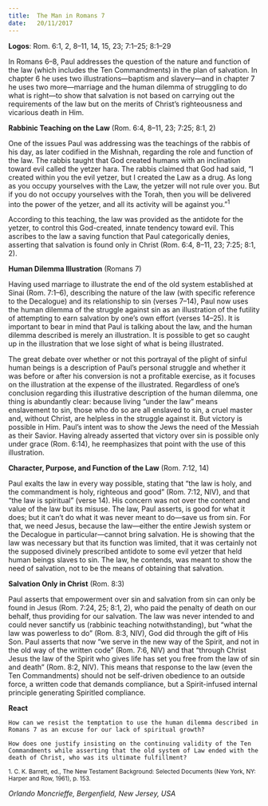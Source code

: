 ```yaml
---
title:  The Man in Romans 7
date:   20/11/2017
---
```


**Logos**: Rom. 6:1, 2, 8–11, 14, 15, 23; 7:1–25; 8:1–29

In Romans 6–8, Paul addresses the question of the nature and function of the law (which includes the Ten Commandments) in the plan of salvation. In chapter 6 he uses two illustrations—baptism and slavery—and in chapter 7 he uses two more—marriage and the human dilemma of struggling to do what is right—to show that salvation is not based on carrying out the requirements of the law but on the merits of Christ’s righteousness and vicarious death in Him.

**Rabbinic Teaching on the Law** (Rom. 6:4, 8–11, 23; 7:25; 8:1, 2)

One of the issues Paul was addressing was the teachings of the rabbis of his day, as later codified in the Mishnah, regarding the role and function of the law. The rabbis taught that God created humans with an inclination toward evil called the yetzer hara. The rabbis claimed that God had said, “I created within you the evil yetzer, but I created the Law as a drug. As long as you occupy yourselves with the Law, the yetzer will not rule over you. But if you do not occupy yourselves with the Torah, then you will be delivered into the power of the yetzer, and all its activity will be against you.”<sup>1</sup>

According to this teaching, the law was provided as the antidote for the yetzer, to control this God-created, innate tendency toward evil. This ascribes to the law a saving function that Paul categorically denies, asserting that salvation is found only in Christ (Rom. 6:4, 8–11, 23; 7:25; 8:1, 2).

**Human Dilemma Illustration** (Romans 7)

Having used marriage to illustrate the end of the old system established at Sinai (Rom. 7:1–6), describing the nature of the law (with specific reference to the Decalogue) and its relationship to sin (verses 7–14), Paul now uses the human dilemma of the struggle against sin as an illustration of the futility of attempting to earn salvation by one’s own effort (verses 14–25). It is important to bear in mind that Paul is talking about the law, and the human dilemma described is merely an illustration. It is possible to get so caught up in the illustration that we lose sight of what is being illustrated.

The great debate over whether or not this portrayal of the plight of sinful human beings is a description of Paul’s personal struggle and whether it was before or after his conversion is not a profitable exercise, as it focuses on the illustration at the expense of the illustrated. Regardless of one’s conclusion regarding this illustrative description of the human dilemma, one thing is abundantly clear: because living “under the law” means enslavement to sin, those who do so are all enslaved to sin, a cruel master and, without Christ, are helpless in the struggle against it. But victory is possible in Him. Paul’s intent was to show the Jews the need of the Messiah as their Savior. Having already asserted that victory over sin is possible only under grace (Rom. 6:14), he reemphasizes that point with the use of this illustration.

**Character, Purpose, and Function of the Law** (Rom. 7:12, 14)

Paul exalts the law in every way possible, stating that “the law is holy, and the commandment is holy, righteous and good” (Rom. 7:12, NIV), and that “the law is spiritual” (verse 14). His concern was not over the content and value of the law but its misuse. The law, Paul asserts, is good for what it does; but it can’t do what it was never meant to do—save us from sin. For that, we need Jesus, because the law—either the entire Jewish system or the Decalogue in particular—cannot bring salvation. He is showing that the law was necessary but that its function was limited, that it was certainly not the supposed divinely prescribed antidote to some evil yetzer that held human beings slaves to sin. The law, he contends, was meant to show the need of salvation, not to be the means of obtaining that salvation.

**Salvation Only in Christ** (Rom. 8:3)

Paul asserts that empowerment over sin and salvation from sin can only be found in Jesus (Rom. 7:24, 25; 8:1, 2), who paid the penalty of death on our behalf, thus providing for our salvation. The law was never intended to and could never sanctify us (rabbinic teaching notwithstanding), but “what the law was powerless to do” (Rom. 8:3, NIV), God did through the gift of His Son. Paul asserts that now “we serve in the new way of the Spirit, and not in the old way of the written code” (Rom. 7:6, NIV) and that “through Christ Jesus the law of the Spirit who gives life has set you free from the law of sin and death” (Rom. 8:2, NIV). This means that response to the law (even the Ten Commandments) should not be self-driven obedience to an outside force, a written code that demands compliance, but a Spirit-infused internal principle generating Spiritled compliance.

**React**

`How can we resist the temptation to use the human dilemma described in Romans 7 as an excuse for our lack of spiritual growth?`

`How does one justify insisting on the continuing validity of the Ten Commandments while asserting that the old system of Law ended with the death of Christ, who was its ultimate fulfillment?`

<sup>1. C. K. Barrett, ed., The New Testament Background: Selected Documents (New York, NY: Harper and Row, 1961), p. 153.</sup>

_Orlando Moncrieffe, Bergenfield, New Jersey, USA_